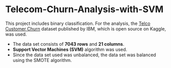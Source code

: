 # Telecom-Churn-Analysis-with-SVM

This project includes binary classification. For the analysis, the [Telco Customer Churn](https://www.kaggle.com/blastchar/telco-customer-churn) dataset published by IBM, which is open source on Kaggle, was used. 
  * The data set consists of **7043 rows** and **21 columns**. 
  * **Support Vector Machines (SVM)** algorithm was used. 
  * Since the data set used was unbalanced, the data set was balanced using the SMOTE algorithm. 
